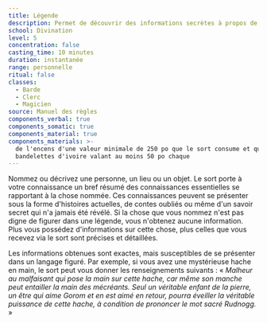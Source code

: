 ```yaml
---
title: Légende
description: Permet de découvrir des informations secrètes à propos de la cible.
school: Divination
level: 5
concentration: false
casting_time: 10 minutes
duration: instantanée
range: personnelle
ritual: false
classes:
  - Barde
  - Clerc
  - Magicien
source: Manuel des règles
components_verbal: true
components_somatic: true
components_material: true
components_materials: >-
  de l'encens d'une valeur minimale de 250 po que le sort consume et quatre
  bandelettes d'ivoire valant au moins 50 po chaque
---
```

Nommez ou décrivez une personne, un lieu ou un objet. Le sort porte à votre connaissance un bref résumé des connaissances essentielles se rapportant à la chose nommée. Ces connaissances peuvent se présenter sous la forme d'histoires actuelles, de contes oubliés ou même d'un savoir secret qui n'a jamais été révélé. Si la chose que vous nommez n'est pas digne de figurer dans une légende, vous n'obtenez aucune information. Plus vous possédez d'informations sur cette chose, plus celles que vous recevez via le sort sont précises et détaillées.

Les informations obtenues sont exactes, mais susceptibles de se présenter dans un langage figuré. Par exemple, si vous avez une mystérieuse hache en main, le sort peut vous donner les renseignements suivants : « _Malheur au malfaisant qui pose la main sur cette hache, car même son manche peut entailler la main des mécréants. Seul un véritable enfant de la pierre, un être qui aime Gorom et en est aimé en retour, pourra éveiller la véritable puissance de cette hache, à condition de prononcer le mot sacré Rudnogg._ »

